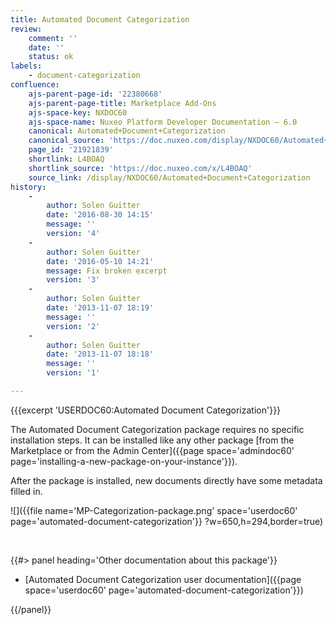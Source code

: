 ```yaml
---
title: Automated Document Categorization
review:
    comment: ''
    date: ''
    status: ok
labels:
    - document-categorization
confluence:
    ajs-parent-page-id: '22380668'
    ajs-parent-page-title: Marketplace Add-Ons
    ajs-space-key: NXDOC60
    ajs-space-name: Nuxeo Platform Developer Documentation — 6.0
    canonical: Automated+Document+Categorization
    canonical_source: 'https://doc.nuxeo.com/display/NXDOC60/Automated+Document+Categorization'
    page_id: '21921839'
    shortlink: L4BOAQ
    shortlink_source: 'https://doc.nuxeo.com/x/L4BOAQ'
    source_link: /display/NXDOC60/Automated+Document+Categorization
history:
    - 
        author: Solen Guitter
        date: '2016-08-30 14:15'
        message: ''
        version: '4'
    - 
        author: Solen Guitter
        date: '2016-05-10 14:21'
        message: Fix broken excerpt
        version: '3'
    - 
        author: Solen Guitter
        date: '2013-11-07 18:19'
        message: ''
        version: '2'
    - 
        author: Solen Guitter
        date: '2013-11-07 18:18'
        message: ''
        version: '1'

---
```

{{{excerpt 'USERDOC60:Automated Document Categorization'}}}

The Automated Document Categorization package requires no specific installation steps. It can be installed like any other package [from the Marketplace or from the Admin Center]({{page space='admindoc60' page='installing-a-new-package-on-your-instance'}}).

After the package is installed, new documents directly have some metadata filled in.

![]({{file name='MP-Categorization-package.png' space='userdoc60' page='automated-document-categorization'}} ?w=650,h=294,border=true)

&nbsp;

<div class="row" data-equalizer data-equalize-on="medium"><div class="column medium-6">{{#> panel heading='Other documentation about this package'}}

*   [Automated Document Categorization user documentation]({{page space='userdoc60' page='automated-document-categorization'}})

{{/panel}}</div><div class="column medium-6">

&nbsp;

</div></div>